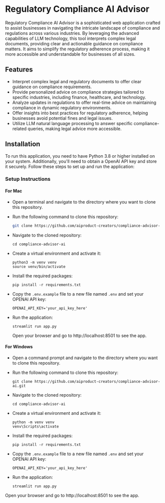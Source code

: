 # Regulatory Compliance AI Advisor

Regulatory Compliance AI Advisor is a sophisticated web application crafted to assist businesses in navigating the intricate landscape of compliance and regulations across various industries. By leveraging the advanced capabilities of LLM technology, this tool interprets complex legal documents, providing clear and actionable guidance on compliance matters. It aims to simplify the regulatory adherence process, making it more accessible and understandable for businesses of all sizes.

## Features

- Interpret complex legal and regulatory documents to offer clear guidance on compliance requirements.
- Provide personalized advice on compliance strategies tailored to specific industries, including finance, healthcare, and technology.
- Analyze updates in regulations to offer real-time advice on maintaining compliance in dynamic regulatory environments.
- Offer insights into best practices for regulatory adherence, helping businesses avoid potential fines and legal issues.
- Utilize LLM natural language processing to answer specific compliance-related queries, making legal advice more accessible.


## Installation

To run this application, you need to have Python 3.8 or higher installed on your system. Additionally, you'll need to obtain a OpenAI API key and store it securely. Follow these steps to set up and run the application:


### Setup Instructions

#### For Mac

- Open a terminal and navigate to the directory where you want to clone this repository.
- Run the following command to clone this repository:

    ```bash
    git clone https://github.com/aiproduct-creators/compliance-advisor-ai.git
    ```
- Navigate to the cloned repository:

    ```
    cd compliance-advisor-ai
    ```
- Create a virtual environment and activate it:
    ```
    python3 -m venv venv
    source venv/bin/activate
    ```
- Install the required packages:
    ```
    pip install -r requirements.txt
    ```
- Copy the `.env.example` file to a new file named `.env` and set your OPENAI API key:
    ```
    OPENAI_API_KEY='your_api_key_here'
    ```
- Run the application:
    ```
    streamlit run app.py
    ```
    Open your browser and go to http://localhost:8501 to see the app.

#### For Windows

- Open a command prompt and navigate to the directory where you want to clone this repository.
- Run the following command to clone this repository:
    ```
    git clone https://github.com/aiproduct-creators/compliance-advisor-ai.git
    ```
- Navigate to the cloned repository:

    ```
    cd compliance-advisor-ai
    ```
- Create a virtual environment and activate it:
    ```
    python -m venv venv
    venv\Scripts\activate
    ```
- Install the required packages:
    ```
    pip install -r requirements.txt
    ```
- Copy the `.env.example` file to a new file named `.env` and set your OPENAI API key:
    ```
    OPENAI_API_KEY='your_api_key_here'
    ```
- Run the application:
    ```
    streamlit run app.py
    ```
Open your browser and go to http://localhost:8501 to see the app.

